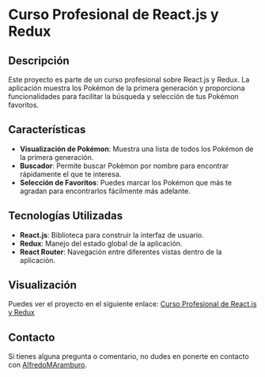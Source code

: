 # Curso Profesional de React.js y Redux

## Descripción

Este proyecto es parte de un curso profesional sobre React.js y Redux. La aplicación muestra los Pokémon de la primera generación y proporciona funcionalidades para facilitar la búsqueda y selección de tus Pokémon favoritos.

## Características

- **Visualización de Pokémon**: Muestra una lista de todos los Pokémon de la primera generación.
- **Buscador**: Permite buscar Pokémon por nombre para encontrar rápidamente el que te interesa.
- **Selección de Favoritos**: Puedes marcar los Pokémon que más te agradan para encontrarlos fácilmente más adelante.

## Tecnologías Utilizadas

- **React.js**: Biblioteca para construir la interfaz de usuario.
- **Redux**: Manejo del estado global de la aplicación.
- **React Router**: Navegación entre diferentes vistas dentro de la aplicación.

## Visualización

Puedes ver el proyecto en el siguiente enlace: [Curso Profesional de React.js y Redux](https://alfredomaramburo.github.io/Curso-Profesional-de-React.js-y-Redux/)

## Contacto

Si tienes alguna pregunta o comentario, no dudes en ponerte en contacto con [AlfredoMAramburo](https://github.com/AlfredoMAramburo).

